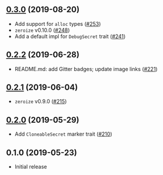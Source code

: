 ## [0.3.0] (2019-08-20)

- Add support for `alloc` types ([#253])
- `zeroize` v0.10.0 ([#248])
- Add a default impl for `DebugSecret` trait ([#241])

## [0.2.2] (2019-06-28)

- README.md: add Gitter badges; update image links ([#221])

## [0.2.1] (2019-06-04)

- `zeroize` v0.9.0 ([#215])

## [0.2.0] (2019-05-29)

- Add `CloneableSecret` marker trait ([#210])

## 0.1.0 (2019-05-23)

- Initial release

[0.3.0]: https://github.com/iqlusioninc/crates/pull/254
[#253]: https://github.com/iqlusioninc/crates/pull/253
[#248]: https://github.com/iqlusioninc/crates/pull/248
[#241]: https://github.com/iqlusioninc/crates/pull/241
[0.2.2]: https://github.com/iqlusioninc/crates/pull/223
[#221]: https://github.com/iqlusioninc/crates/pull/221
[0.2.1]: https://github.com/iqlusioninc/crates/pull/216
[#215]: https://github.com/iqlusioninc/crates/pull/215
[0.2.0]: https://github.com/iqlusioninc/crates/pull/211
[#210]: https://github.com/iqlusioninc/crates/pull/210
